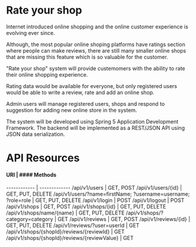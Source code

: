 # Rate your shop
<p> Internet introduced online shopping and the online customer experience is evolving ever since. <p>
<p> Although, the most popular online shoping platforms have ratings section where people can make reviews, 
there are still many smaller online shops that are missing this feature which is so valuable for the customer. <p>
<p> "Rate your shop" system will provide custemomers with the ability to rate their online shopping experience. <p>
<p> Rating data would be available for everyone, but only registered users would be able to write a review, rate and add an online shop. <p>
<p> Admin users will manage registered users, shops and respond to suggestion for adding new online store in the system. <p>
<p> The system will be developed using Spring 5 Application Development Framework.
The backend will be implemented as a REST/JSON API using JSON data serialization. <p>

# API Resources
#### URI | #### Methods
------------ | -------------
/api/v1/users | GET, POST
/api/v1/users/{id} | GET, PUT, DELETE
/api/v1/users/?name=firstName; ?username=username; ?role=role | GET, PUT, DELETE
/api/v1/login | POST
/api/v1/logout | POST
/api/v1/shops | GET, POST
/api/v1/shops/{id} | GET, PUT, DELETE
/api/v1/shops/name/{name} | GET, PUT, DELETE
/api/v1/shops/?category=category | GET
/api/v1/reviews | GET, POST
/api/v1/reviews/{id} | GET, PUT, DELETE
/api/v1/reviews/?user=userId | GET
/api/v1/shops/{shopId}/reviews/{reviewId} | GET
/api/v1/shops/{shopId}/reviews/{reviewValue} | GET
